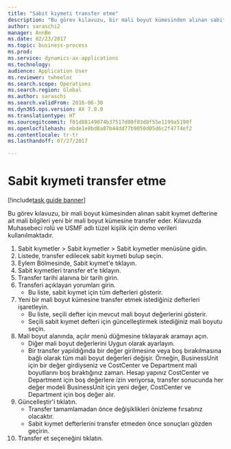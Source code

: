 ```yaml
--- 
title: "Sabit kıymeti transfer etme"
description: "Bu görev kılavuzu, bir mali boyut kümesinden alınan sabit kıymet defterine ait mali bilgileri yeni bir mali boyut kümesine transfer eder."
author: saraschi2
manager: AnnBe
ms.date: 02/23/2017
ms.topic: business-process
ms.prod: 
ms.service: dynamics-ax-applications
ms.technology: 
audience: Application User
ms.reviewer: twheeloc
ms.search.scope: Operations
ms.search.region: Global
ms.author: saraschi
ms.search.validFrom: 2016-06-30
ms.dyn365.ops.version: AX 7.0.0
ms.translationtype: HT
ms.sourcegitcommit: f01d88149074b37517d00f03d8f55e1199a5198f
ms.openlocfilehash: ebde1e8bd8a87b44dd77b9050d05d6c2f4774ef2
ms.contentlocale: tr-tr
ms.lasthandoff: 07/27/2017

---
```

# <a name="transfer-a-fixed-asset"></a>Sabit kıymeti transfer etme

[!include[task guide banner](../../includes/task-guide-banner.md)]

Bu görev kılavuzu, bir mali boyut kümesinden alınan sabit kıymet defterine ait mali bilgileri yeni bir mali boyut kümesine transfer eder.  Kılavuzda Muhasebeci rolü ve USMF adlı tüzel kişilik için demo verileri kullanılmaktadır.

1. Sabit kıymetler > Sabit kıymetler > Sabit kıymetler menüsüne gidin.
2. Listede, transfer edilecek sabit kıymeti bulup seçin.
3. Eylem Bölmesinde, Sabit kıymet'e tıklayın.
4. Sabit kıymetleri transfer et'e tıklayın.
5. Transfer tarihi alanına bir tarih girin.
6. Transferi açıklayan yorumları girin.
    * Bu liste, sabit kıymet için tüm defterleri gösterir.  
7. Yeni bir mali boyut kümesine transfer etmek istediğiniz defterleri işaretleyin.
    * Bu liste, seçili defter için mevcut mali boyut değerlerini gösterir.  
    * Seçili sabit kıymet defteri için güncelleştirmek istediğiniz mali boyutu seçin.  
8. Mali boyut alanında, açılır menü düğmesine tıklayarak aramayı açın.
    * Diğer mali boyut değerlerini Uygun olarak ayarlayın.  
    * Bir transfer yapıldığında bir değer girilmesine veya boş bırakılmasına bağlı olarak tüm mali boyut değerleri değişir. Örneğin, BusinessUnit için bir değer girdiyseniz ve CostCenter ve Department mali boyutlarını boş bıraktığınız zaman. Hesap yapınız CostCenter ve Department için boş değerlere izin veriyorsa, transfer sonucunda her değer modeli BusinessUnit için yeni değer, CostCenter ve Department için boş değer alır.  
9. Güncelleştir'i tıklatın.
    * Transfer tamamlamadan önce değişiklikleri önizleme fırsatınız olacaktır.  
    * Sabit kıymet defterlerini transfer etmeden önce sonuçları gözden geçirin.  
10. Transfer et seçeneğini tıklatın.


